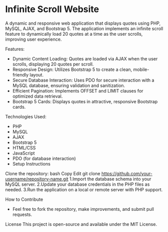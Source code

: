 
 # Infinite Scroll Website
 A dynamic and responsive web application that displays quotes using PHP, MySQL, AJAX, and Bootstrap 5. The application implements an infinite scroll feature to dynamically load 20 quotes at a time as the user scrolls, improving user experience.

Features: 
- Dynamic Content Loading: Quotes are loaded via AJAX when the user scrolls, displaying 20 quotes per scroll.
- Responsive Design: Utilizes Bootstrap 5 to create a clean, mobile-friendly layout.
- Secure Database Interaction: Uses PDO for secure interaction with a MySQL database, ensuring validation and sanitization.
- Efficient Pagination: Implements OFFSET and LIMIT clauses for optimized data retrieval.
- Bootstrap 5 Cards: Displays quotes in attractive, responsive Bootstrap cards.

Technologies Used:
- PHP
- MySQL
- AJAX
- Bootstrap 5
- HTML/CSS
- JavaScript
- PDO (for database interaction)
- Setup Instructions

Clone the repository:
bash
Copy
Edit
git clone https://github.com/your-username/repository-name.git
1.Import the database schema into your MySQL server.
2.Update your database credentials in the PHP files as needed.
3.Run the application on a local or remote server with PHP support.

How to Contribute
- Feel free to fork the repository, make improvements, and submit pull requests.

License
This project is open-source and available under the MIT License.
